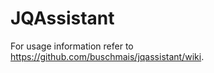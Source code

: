 JQAssistant
===========

For usage information refer to https://github.com/buschmais/jqassistant/wiki. 